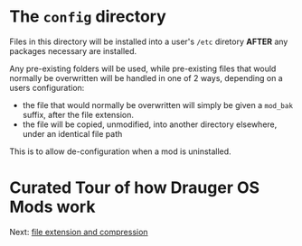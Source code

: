 # The `config` directory

Files in this directory will be installed into a user's `/etc` diretory __AFTER__ any packages necessary are installed.

Any pre-existing folders will be used, while pre-existing files that would normally be overwritten will be handled in one of 2 ways, depending on a users configuration:

 * the file that would normally be overwritten will simply be given a `mod_bak` suffix, after the file extension.
 * the file will be copied, unmodified, into another directory elsewhere, under an identical file path
 
This is to allow de-configuration when a mod is uninstalled.

# Curated Tour of how Drauger OS Mods work
Next: [file extension and compression](https://github.com/drauger-os-development/mod-docs/blob/master/file%20extension%20and%20compression.md)